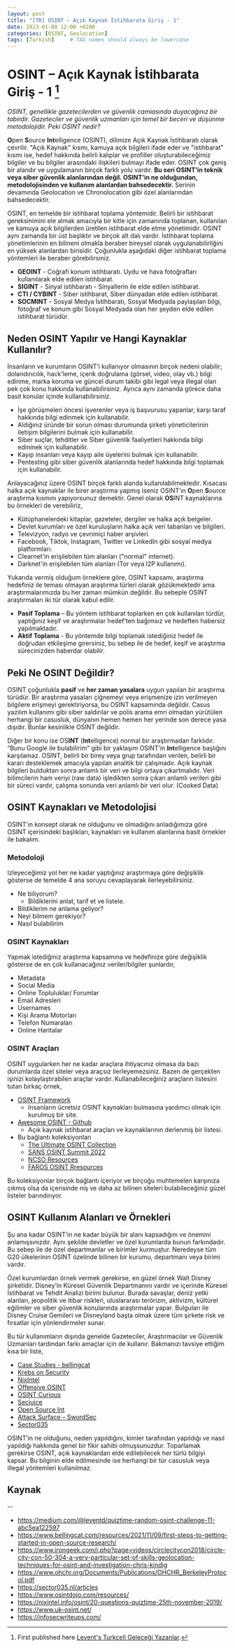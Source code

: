 ```yaml
---
layout: post
title: "[TR] OSINT – Açık Kaynak İstihbarata Giriş - 1"
date: 2023-01-08 12:00 +0200
categories: [OSINT, Geolocation]
tags: [Turkish]     # TAG names should always be lowercase
---
```


# OSINT – Açık Kaynak İstihbarata Giriş - 1 [^1]

*OSINT, genellikle gazetecilerden ve güvenlik camiasında duyacağınız bir tabirdir. Gazeteciler ve güvenlik uzmanları için temel bir beceri ve düşünme metodolojidir. Peki OSINT nedir?*

**O**pen **S**ource **Int**elligence (OSINT), dilimize Açık Kaynak İstihbaratı olarak çevrilir. "Açık Kaynak" kısmı, kamuya açık bilgileri ifade eder ve "istihbarat" kısmı ise, hedef hakkında belirli kalıplar ve profiller oluşturabileceğimiz bilgiler ve bu bilgiler arasındaki ilişkileri bulmayı ifade eder. OSINT çok geniş bir alandır ve uygulamanın birçok farklı yolu vardır. **Bu seri OSINT’in teknik veya siber güvenlik alanlarından değil. OSINT’in ne olduğundan, metodolojisinden ve kullanım alanlardan bahsedecektir.** Serinin devamında Geolocation ve Chronolocation gibi özel alanlarından bahsedecektir.

OSINT, en temelde bir istihbarat toplama yöntemidir. Belirli bir istihbarat gereksinimini ele almak amacıyla bir kitle için zamanında toplanan, kullanılan ve kamuya açık bilgilerden üretilen istihbarat elde etme yönetimidir. OSINT aynı zamanda bir üst başlıktır ve birçok alt dalı vardır. İstihbarat toplama yönetimlerinin en bilineni olmakla beraber bireysel olarak uygulanabilirliğini en yüksek alanlardan birisidir. Çoğunlukla aşağıdaki diğer istihbarat toplama yöntemleri ile beraber görebilirsiniz.

- **GEOINT** - Coğrafi konum istihbaratı. Uydu ve hava fotoğrafları kullanılarak elde edilen istihbarat.
- **SIGINT** - Sinyal istihbaratı - Sinyallerin ile elde edilen istihbarat.
- **CTI / CYBINT** - Siber istihbarat, Siber dünyadan elde edilen istihbarat.
- **SOCMINT** - Sosyal Medya İstihbaratı, Sosyal Medyada paylaşılan bilgi, fotoğraf ve konum gibi Sosyal Medyada olan her şeyden elde edilen istihbarat türüdür.

## Neden OSINT Yapılır ve Hangi Kaynaklar Kullanılır?

İnsanların ve kurumların OSINT’i kullanıyor olmasının birçok nedeni olabilir; dolandırıcılık, hack’leme, içerik doğrulama (görsel, video, olay vb.) bilgi edinme, marka koruma ve güncel durum takibi gibi legal veya illegal olan pek çok konu hakkında kullanabilirsiniz. Ayrıca aynı zamanda görece daha basit konular içinde kullanabilirsiniz.

- İşe görüşmeleri öncesi işverenler veya iş başvurusu yapanlar, karşı taraf hakkında bilgi edinmek için kullanabilir.
- Aldığınız üründe bir sorun olması durumunda şirketi yöneticilerinin iletişim bilgilerini bulmak için kullanabilir.
- Siber suçlar, tehditler ve Siber güvenlik faaliyetleri hakkında bilgi edinmek için kullanabilir.
- Kayıp insanları veya kayıp aile üyelerini bulmak için kullanabilir.
- Pentesting gibi siber güvenlik alanlarında hedef hakkında bilgi toplamak için kullanabilir.

Anlayacağınız üzere OSINT birçok farklı alanda kullanılabilmektedir. Kısacası halka açık kaynaklar ile birer araştırma yapmış iseniz OSINT’ın **O**pen **S**ource araştırma kısmını yapıyorsunuz demektir.  Genel olarak **OS**INT kaynaklarına bu örnekleri de verebiliriz,

- Kütüphanelerdeki kitaplar, gazeteler, dergiler ve halka açık belgeler.
- Devlet kurumları ve özel kuruluşların halka açık veri tabanları ve bilgileri.
- Televizyon, radyo ve çevrimiçi haber arşivleri.
- Facebook, Tiktok, Instagram, Twitter ve LinkedIn gibi sosyal medya platformları.
- Clearnet'in erişilebilen tüm alanları ("normal" internet).
- Darknet'in erişilebilen tüm alanları (Tor veya I2P kullanımı).

Yukarıda vermiş olduğum örneklere göre, OSINT kapsamı, araştırma hedefiniz ile teması olmayan araştırma türleri olarak gözükmektedir ama araştırmalarımızda bu her zaman mümkün değildir. Bu sebeple OSINT araştırmaları iki tür olarak kabul edilir.

- **Pasif Toplama** – Bu yöntem istihbarat toplarken en çok kullanılan türdür, yaptığınız keşif ve araştırmalar hedef’ten bağımsız ve hedeften habersiz yapılmaktadır.
- **Aktif Toplama** - Bu yöntemde bilgi toplamak istediğiniz hedef ile doğrudan etkileşime girersiniz, bu sebep ile de hedef, keşif ve araştırma sürecinizden haberdar olabilir.

## Peki Ne OSINT Değildir?

OSINT çoğunlukla **pasif** ve **her zaman yasalara** uygun yapılan bir araştırma türüdür. Bir araştırma yasaları çiğnemeyi veya erişmenize izin verilmeyen bilgilere erişmeyi gerektiriyorsa, bu OSINT kapsamında değildir. Casus yazılım kullanımı gibi siber saldırılar ve polis arama emri olmadan yürütülen herhangi bir casusluk, dünyanın hemen hemen her yerinde son derece yasa dışıdır. Bunlar kesinlikle OSINT değildir.

Diğer bir konu ise OS**INT** (**Int**elligence) normal bir araştırmadan farklıdır. “Bunu Google ile bulabilirim” gibi bir yaklaşım OSINT’in **Int**elligence başlığını karşılamaz. OSINT, belirli bir birey veya grup tarafından verilen, belirli bir kararı desteklemek amacıyla yapılan analitik bir çalışmadır. Açık kaynak bilgileri bulduktan sonra anlamlı bir veri ve bilgi ortaya çıkartmalıdır. Veri bilimcilerin ham veriyi (raw data) işledikten sonra çıkan anlamlı verileri gibi bir süreci vardır, çalışma sonunda veri anlamlı bir veri olur. (Cooked Data)

## OSINT Kaynakları ve Metodolojisi

OSINT’ın konsept olarak ne olduğunu ve olmadığını anladığımıza göre OSINT içerisindeki başlıkları, kaynakları ve kullanım alanlarına basit örnekler ile bakalım.

### Metodoloji

Izleyeceğimiz yol her ne kadar yaptığınız araştırmaya göre değişiklik gösterse de temelde 4 ana soruyu cevaplayarak ilerleyebilirsiniz.

- Ne biliyorum?
  - Bildiklerini anlat, tarif et ve listele.
- Bildiklerim ne anlama geliyor?
- Neyi bilmem gerekiyor?
- Nasıl bulabilirim

### OSINT Kaynakları

Yapmak istediğiniz araştırma kapsamına ve hedefinize göre değişiklik gösterse de en çok kullanacağınız veriler/bilgiler şunlardır,

- Metadata
- Social Media
- Online Topluluklar/ Forumlar
- Email Adresleri
- Usernames
- Kişi Arama Motorları
- Telefon Numaraları
- Online Haritalar

### OSINT Araçları

OSINT uygularken her ne kadar araçlara ihtiyacınız olmasa da bazı durumlarda özel siteler veya araçsız ilerleyemezsiniz. Bazen de gerçekten işinizi kolaylaştırabilen araçlar vardır. Kullanabileceğiniz araçların listesini tutan birkaç örnek,

- [OSINT Framework](https://osintframework.com/)
  - Insanların ücretsiz OSINT kaynakları bulmasına yardımcı olmak için kurulmuş bir site.
- [Awesome OSINT - Github](https://github.com/jivoi/awesome-osint)
  - Açık kaynak istihbarat araçları ve kaynaklarının derlenmiş bir listesi.
- Bu bağlantı koleksiyonları
  - [The Ultimate OSINT Collection](https://start.me/p/DPYPMz/the-ultimate-osint-collection)
  - [SANS OSINT Summit 2022](https://start.me/p/1kBrw9/sans-osint-2022)
  - [NCSO Resources](https://start.me/p/BnrMKd/01-ncso)
  - [FAROS OSINT Rresources](https://start.me/p/1kvvxN/faros-osint-resources)

Bu koleksiyonlar birçok bağlantı içeriyor ve birçoğu muhtemelen karşınıza çıkmış olsa da içerisinde niş ve daha az bilinen siteleri bulabileceğiniz güzel listeler barındırıyor.

## OSINT Kullanım Alanları ve Örnekleri

Şu ana kadar OSINT’in ne kadar büyük bir alanı kapsadığını ve önemini anlamışsınızdır. Aynı şekilde devletler ve özel kurumlarda bunun farkındadır. Bu sebep ile de özel departmanlar ve birimler kurmuştur. Neredeyse tüm G20 ülkelerinin OSINT özelinde bilinen bir kurumu, departmanı veya birimi vardır.

Özel kurumlardan örnek vermek gerekirse, en güzel örnek Walt Disney şirketidir. Disney’in Küresel Güvenlik Departmanını vardır ve içerinde Küresel İstihbarat ve Tehdit Analizi birimi bulunur. Burada savaşlar, deniz yetki alanları, jeopolitik ve itibar riskleri, uluslararası terörizm, aktivizm, kültürel eğilimler ve siber güvenlik konularında araştırmalar yapar. Bulguları ile Disney Cruise Gemileri ve Disneyland başta olmak üzere tüm şirkete risk ve fırsatlar için yönlendirmeler sunar.

Bu tür kullanımların dışında genelde Gazeteciler, Araştırmacılar ve Güvenlik Uzmanları tardından farkı amaçlar için de kullanır. Bakmanızı tavsiye ettiğim kısa bir liste,

- [Case Studies - bellingcat](https://www.bellingcat.com/category/resources/case-studies/)
- [Krebs on Security](https://krebsonsecurity.com/)
- [NixIntel](https://nixintel.info/)
- [Offensive OSINT](https://www.offensiveosint.io/)
- [OSINT Curious](https://osintcurio.us/)
- [Secjuice](https://www.secjuice.com/)
- [Open Source Int](https://www.osintme.com/index.php/category/open-source-intelligence/)
- [Attack Surface – SwordSec](https://swordsec.com/attack-surface/)
- [Sector035](https://sector035.nl)

OSINT’in ne olduğunu, neden yapıldığını, kimler tarafından yapıldığı ve nasıl yapıldığı hakkında genel bir fikir sahibi olmuşsunuzdur. Toparlamak gerekirse OSINT, açık kaynaklardan elde edilebilecek her türlü bilgiyi kapsar. Bu bilginin elde edilmesinde ise herhangi bir tür casusluk veya illegal yöntemleri kullanılmaz.

## Kaynak

[^1]: First published here [Levent's Turkcell Geleceği Yazanlar](https://gelecegiyazanlar.turkcell.com.tr/blog/osint-acik-kaynak-istihbarata-giris-1).

--

- <https://medium.com/@leventd/quiztime-random-osint-challenge-11-abc5ea122597>
- <https://www.bellingcat.com/resources/2021/11/09/first-steps-to-getting-started-in-open-source-research/>
- <https://www.irongeek.com/i.php?page=videos/circlecitycon2018/circle-city-con-50-304-a-very-particular-set-of-skills-geolocation-techniques-for-osint-and-investigation-chris-kindig>
- <https://www.ohchr.org/Documents/Publications/OHCHR_BerkeleyProtocol.pdf>
- <https://sector035.nl/articles>
- <https://www.osintdojo.com/resources/>
- <https://nixintel.info/osint/20-questions-quiztime-25th-november-2019/>
- <https://www.uk-osint.net/>
- <https://infosecwriteups.com/>
